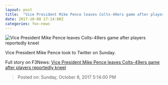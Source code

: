 ```yaml
---
layout: post
title:  "Vice President Mike Pence leaves Colts-49ers game after players reportedly kneel"
date: 2017-10-08 17:14:00Z
categories: fox-news
---
```


![Vice President Mike Pence leaves Colts-49ers game after players reportedly kneel](http://www.foxnews.com/content/dam/fox-news/logo/og-fn-foxnews.jpg)

Vice President Mike Pence took to Twitter on Sunday.


Full story on F3News: [Vice President Mike Pence leaves Colts-49ers game after players reportedly kneel](http://www.f3nws.com/n/UR4NpH)

> Posted on: Sunday, October 8, 2017 5:14:00 PM
